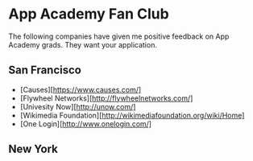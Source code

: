 # App Academy Fan Club

The following companies have given me positive feedback on App Academy
grads. They want your application.

## San Francisco

* [Causes][https://www.causes.com/]
* [Flywheel Networks][http://flywheelnetworks.com/]
* [Univesity Now][http://unow.com/]
* [Wikimedia Foundation][http://wikimediafoundation.org/wiki/Home]
* [One Login][http://www.onelogin.com/]

## New York

